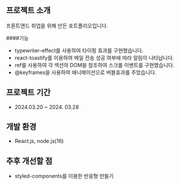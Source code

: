 프로젝트 소개
---
프론트앤드 취업을 위해 만든 포트폴리오입니다.

####기능
+ typewriter-effect를 사용하여 타이핑 효과를 구현했습니다.
+ react-toastify를 이용하여 메일 전송 성공 여부에 따라 알림이 나타납니다.
+ ref를 사용하여 각 섹션의 DOM을 참조하여 스크롤 이벤트를 구현했습니다.
+ @keyframes을 사용하여 애니메이션으로 버블효과를 주었습니다.


프로젝트 기간
---
+ 2024.03.20 ~ 2024. 03.28


개발 환경
---
+ React.js, node.js(16)


추후 개선할 점
---
+ styled-components를 이용한 반응형 만들기
